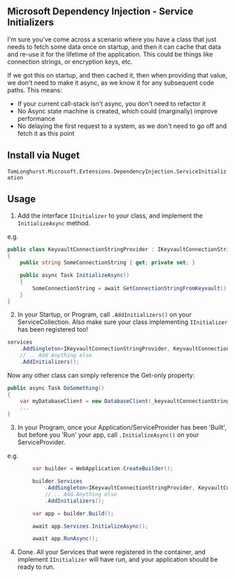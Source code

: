 ## Microsoft Dependency Injection - Service Initializers

I'm sure you've come across a scenario where you have a class that just needs to fetch some data once on startup, and then it can cache that data and re-use it for the lifetime of the application.
This could be things like connection strings, or encryption keys, etc.

If we got this on startup, and then cached it, then when providing that value, we don't need to make it async, as we know it for any subsequent code paths.
This means:
- If your current call-stack isn't async, you don't need to refactor it
- No Async state machine is created, which could (marginally) improve performance
- No delaying the first request to a system, as we don't need to go off and fetch it as this point

## Install via Nuget
`TomLonghurst.Microsoft.Extensions.DependencyInjection.ServiceInitialization`

## Usage

1. Add the interface `IInitializer` to your class, and implement the `InitializeAsync` method.

e.g.
```csharp
public class KeyvaultConnectionStringProvider : IKeyvaultConnectionStringProvider, IInitializer
{
    public string SomeConnectionString { get; private set; }

    public async Task InitializeAsync()
    {
        SomeConnectionString = await GetConnectionStringFromKeyvault();
    }
}
```

2. In your Startup, or Program, call `.AddInitializers()` on your ServiceCollection. Also make sure your class implementing `IInitializer` has been registered too!

```csharp
services
    .AddSingleton<IKeyvaultConnectionStringProvider, KeyvaultConnectionStringProvider>()
    // .. Add Anything else
    .AddInitializers();
```

Now any other class can simply reference the Get-only property:

```csharp
public async Task DoSomething()
{
    var myDatabaseClient = new DatabaseClient(_keyvaultConnectionStringProvider.SomeConnectionString);
    ...
}
```

3. In your Program, once your Application/ServiceProvider has been 'Built', but before you 'Run' your app, call `.InitializeAsync()` on your ServiceProvider.

e.g.
```csharp
        var builder = WebApplication.CreateBuilder();

        builder.Services
            .AddSingleton<IKeyvaultConnectionStringProvider, KeyvaultConnectionStringProvider>()
            // .. Add Anything else
            .AddInitializers();

        var app = builder.Build();

        await app.Services.InitializeAsync();

        await app.RunAsync();
```

4. Done. All your Services that were registered in the container, and implement `IInitializer` will have run, and your application should be ready to run.
